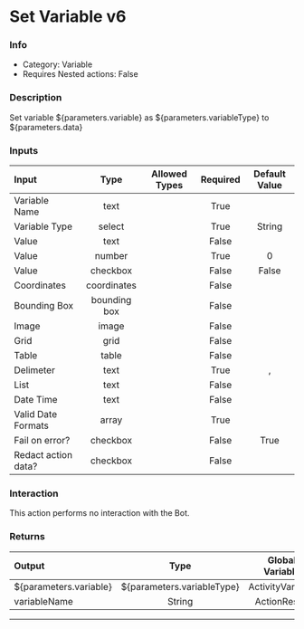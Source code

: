 # Set Variable v6

### Info

- Category: Variable
- Requires Nested actions: False


### Description
Set variable ${parameters.variable} as ${parameters.variableType} to ${parameters.data}


### Inputs

| Input | Type | Allowed Types | Required |  Default Value |
| :--- | :---: | :---: | :---: | :---: |
| Variable Name | text |  | True |  |
| Variable Type | select |  | True | String |
| Value | text |  | False |  |
| Value | number |  | True | 0 |
| Value | checkbox |  | False | False |
| Coordinates | coordinates |  | False |  |
| Bounding Box | bounding box |  | False |  |
| Image | image |  | False |  |
| Grid | grid |  | False |  |
| Table | table |  | False |  |
| Delimeter | text |  | True | , |
| List | text |  | False |  |
| Date Time | text |  | False |  |
| Valid Date Formats | array |  | True |  |
| Fail on error? | checkbox |  | False | True |
| Redact action data? | checkbox |  | False |  |


### Interaction
This action performs no interaction with the Bot.

### Returns

| Output | Type | Global Variable |
| :--- | :---: | :---: |
| ${parameters.variable} | ${parameters.variableType} | ActivityVariable |
| variableName | String | ActionResult |

---